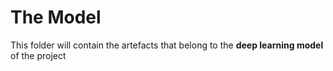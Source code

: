 # The Model
This folder will contain the artefacts that belong to the **deep learning model** of the project